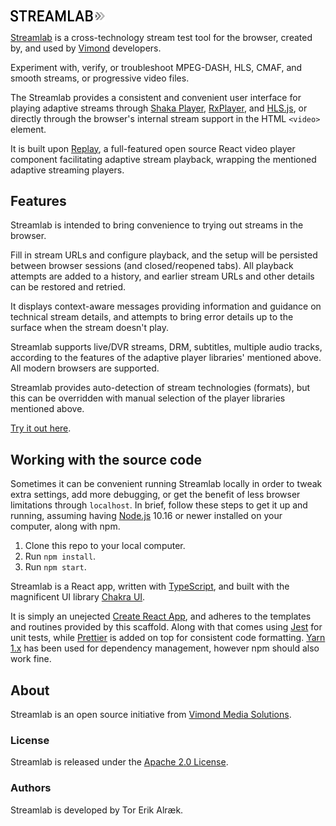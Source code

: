 <img src="/src/graphics/streamlab-logo.svg" alt="Streamlab" width="30%"/>

[Streamlab](https://vimond.github.io/streamlab/) is a cross-technology stream test tool for the browser, created by, and used by [Vimond](https://vimond.com) developers.

Experiment with, verify, or troubleshoot MPEG-DASH, HLS, CMAF, and smooth streams, or progressive video files. 

The Streamlab provides a consistent and convenient user interface for playing adaptive streams through [Shaka Player](https://github.com/google/shaka-player), [RxPlayer](https://github.com/canalplus/rx-player), and [HLS.js](https://github.com/video-dev/hls.js), or directly through the browser's internal stream support in the HTML `<video>` element.

It is built upon [Replay](https://github.com/vimond/replay), a full-featured open source React video player component facilitating adaptive stream playback, wrapping the mentioned adaptive streaming players.

## Features

Streamlab is intended to bring convenience to trying out streams in the browser.

Fill in stream URLs and configure playback, and the setup will be persisted between browser sessions (and closed/reopened tabs). All playback attempts are added to a history, and earlier stream URLs and other details can be restored and retried. 

It displays context-aware messages providing information and guidance on technical stream details, and attempts to bring error details up to the surface when the stream doesn't play.

Streamlab supports live/DVR streams, DRM, subtitles, multiple audio tracks, according to the features of the adaptive player libraries' mentioned above. All modern browsers are supported.

Streamlab provides auto-detection of stream technologies (formats), but this can be overridden with manual selection of the player libraries mentioned above.

[Try it out here](https://vimond.github.io/streamlab/).

## Working with the source code

Sometimes it can be convenient running Streamlab locally in order to tweak extra settings, add more debugging, or get the benefit of less browser limitations through `localhost`. In brief, follow these steps to get it up and running, assuming having [Node.js](https://nodejs.org) 10.16 or newer installed on your computer, along with npm.

1. Clone this repo to your local computer.
2. Run `npm install`.
3. Run `npm start`.

Streamlab is a React app, written with [TypeScript](https://www.typescriptlang.org/), and built with the magnificent UI library [Chakra UI](https://chakra-ui.com/).

It is simply an unejected [Create React App](https://create-react-app.dev/docs/getting-started/), and adheres to the templates and routines provided by this scaffold. Along with that comes using [Jest](https://jestjs.io/) for unit tests, while [Prettier](https://prettier.io/) is added on top for consistent code formatting. [Yarn 1.x](https://classic.yarnpkg.com/lang/en/) has been used for dependency management, however npm should also work fine.

## About

Streamlab is an open source initiative from [Vimond Media Solutions](https://vimond.com).

### License

Streamlab is released under the [Apache 2.0 License](https://github.com/vimond/streamlab/blob/master/LICENSE).

### Authors

Streamlab is developed by Tor Erik Alræk.

